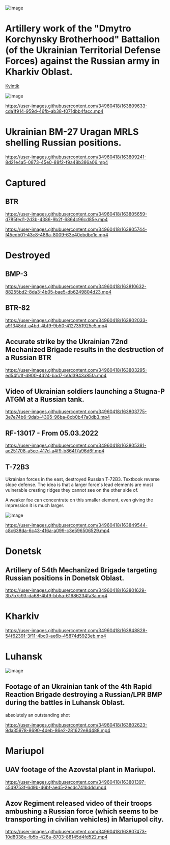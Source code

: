 ![image](https://user-images.githubusercontent.com/34960418/163847961-93a604a5-755e-4924-8d0d-1b8ca75c9958.png)



# Artillery work of the "Dmytro Korchynsky Brotherhood" Battalion (of the Ukrainian Territorial Defense Forces) against the Russian army in Kharkiv Oblast.

[Kvintik](https://ukroboronprom.com.ua/en/product/kvitnik)

![image](https://user-images.githubusercontent.com/34960418/163809836-481176f7-b975-4ccf-b52f-2df52a8d4d96.png)


https://user-images.githubusercontent.com/34960418/163809633-cda1f914-959d-46fb-ab38-f071dbb4facc.mp4


# Ukrainian BM-27 Uragan MRLS shelling Russian positions.

https://user-images.githubusercontent.com/34960418/163809241-8d21e4a5-0873-45e0-88f2-f9a48b386a06.mp4


# Captured

## BTR

https://user-images.githubusercontent.com/34960418/163805659-d785fed1-2d3b-4386-9b2f-6864c96cd85e.mp4

https://user-images.githubusercontent.com/34960418/163805744-f45edb01-43c8-486a-8009-63e40ebdbc1c.mp4


# Destroyed

## BMP-3

https://user-images.githubusercontent.com/34960418/163810632-88255bd2-8da3-4b05-bae5-db6249804d23.mp4


## BTR-82

https://user-images.githubusercontent.com/34960418/163802033-a91348dd-a4bd-4bf9-9b50-4127351925c5.mp4


## Accurate strike by the Ukrainian 72nd Mechanized Brigade results in the destruction of a Russian BTR

https://user-images.githubusercontent.com/34960418/163803295-ed54fc1f-d900-4d24-bad7-b0d3943a85fa.mp4


## Video of Ukrainian soldiers launching a Stugna-P ATGM at a Russian tank.

https://user-images.githubusercontent.com/34960418/163803775-3e7e74b6-9dab-4305-96ba-8cb0b47a0db3.mp4


## RF-13017 - From 05.03.2022

https://user-images.githubusercontent.com/34960418/163805381-ac251708-a5ee-417d-a4f9-b864f7a96d6f.mp4


## T-72B3

Ukrainian forces in the east, destroyed Russian T-72B3. Textbook reverse slope defense. The idea is that a larger force's lead elements are most vulnerable cresting ridges they cannot see on the other side of.

A weaker foe can concentrate on this smaller element, even giving the impression it is much larger.

![image](https://user-images.githubusercontent.com/34960418/163849848-8495e2c3-29ad-4843-9918-d8191f462bf7.png)

https://user-images.githubusercontent.com/34960418/163849544-c8c638da-6c43-416a-a099-c3e596506529.mp4


# Donetsk 

## Artillery of 54th Mechanized Brigade targeting Russian positions in Donetsk Oblast.

https://user-images.githubusercontent.com/34960418/163801629-3b7b7c93-da68-4bf9-bb5a-61686234fa3a.mp4


# Kharkiv

https://user-images.githubusercontent.com/34960418/163848828-54f62391-3f11-4bc0-ae6b-45874d5923eb.mp4


# Luhansk

![image](https://user-images.githubusercontent.com/34960418/163802399-3804fcc8-b8b8-4400-aaa0-385d96be3ac5.png)

## Footage of an Ukrainian tank of the 4th Rapid Reaction Brigade destroying a Russian/LPR BMP during the battles in Luhansk Oblast.

absolutely an outstanding shot

https://user-images.githubusercontent.com/34960418/163802623-9da35978-8690-4deb-86e2-281622e84488.mp4


# Mariupol

## UAV footage of the Azovstal plant in Mariupol. 

https://user-images.githubusercontent.com/34960418/163801397-c5d9753f-6d9b-46bf-aed5-2ecdc741bddd.mp4


## Azov Regiment released video of their troops ambushing a Russian force (which seems to be transporting in civilian vehicles) in Mariupol city.

https://user-images.githubusercontent.com/34960418/163807473-10d8038e-fb5b-426a-8703-88145d4fd522.mp4


